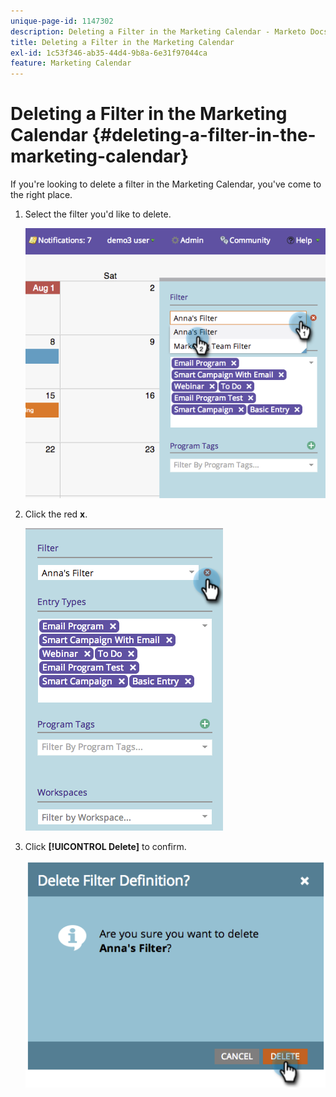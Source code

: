 ```yaml
---
unique-page-id: 1147302
description: Deleting a Filter in the Marketing Calendar - Marketo Docs - Product Documentation
title: Deleting a Filter in the Marketing Calendar
exl-id: 1c53f346-ab35-44d4-9b8a-6e31f97044ca
feature: Marketing Calendar
---
```

# Deleting a Filter in the Marketing Calendar {#deleting-a-filter-in-the-marketing-calendar}

If you're looking to delete a filter in the Marketing Calendar, you've come to the right place.

1. Select the filter you'd like to delete.

   ![](assets/image2014-9-24-11-3a27-3a32.png)

1. Click the red **x**.

   ![](assets/image2014-9-24-11-3a27-3a36.png)

1. Click **[!UICONTROL Delete]** to confirm.

   ![](assets/image2014-9-24-11-3a27-3a42.png)
